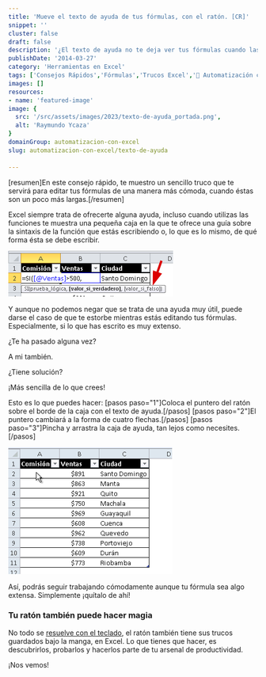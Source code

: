 ```yaml
---
title: 'Mueve el texto de ayuda de tus fórmulas, con el ratón. [CR]'
snippet: ''
cluster: false
draft: false 
description: '¿El texto de ayuda no te deja ver tus fórmulas cuando las escribes en Excel? ¡Pues quítalo de ahí!'
publishDate: '2014-03-27'
category: 'Herramientas en Excel'
tags: ['Consejos Rápidos','Fórmulas','Trucos Excel','🤖 Automatización con Excel']
images: []
resources: 
- name: 'featured-image'
image: {
  src: '/src/assets/images/2023/texto-de-ayuda_portada.png',
  alt: 'Raymundo Ycaza'
}
domainGroup: automatizacion-con-excel
slug: automatizacion-con-excel/texto-de-ayuda

---
```


\[resumen\]En este consejo rápido, te muestro un sencillo truco que te servirá para editar tus fórmulas de una manera más cómoda, cuando éstas son un poco más largas.\[/resumen\]

Excel siempre trata de ofrecerte alguna ayuda, incluso cuando utilizas las funciones te muestra una pequeña caja en la que te ofrece una guía sobre la sintaxis de la función que estás escribiendo o, lo que es lo mismo, de qué forma ésta se debe escribir.

![Mover el texto de ayuda con el ratón](images/20140322-mover-la-caja-de-ayuda-con-el-raton000267.png)

Y aunque no podemos negar que se trata de una ayuda muy útil, puede darse el caso de que te estorbe mientras estás editando tus fórmulas. Especialmente, si lo que has escrito es muy extenso.

¿Te ha pasado alguna vez?

A mi también.

¿Tiene solución?

¡Más sencilla de lo que crees!

Esto es lo que puedes hacer: \[pasos paso="1"\]Coloca el puntero del ratón sobre el borde de la caja con el texto de ayuda.\[/pasos\] \[pasos paso="2"\]El puntero cambiará a la forma de cuatro flechas.\[/pasos\] \[pasos paso="3"\]Pincha y arrastra la caja de ayuda, tan lejos como necesites.\[/pasos\]

![Mover el texto de ayuda con el ratón](images/20140322-mover-la-caja-de-ayuda-con-el-raton000266.gif)

Así, podrás seguir trabajando cómodamente aunque tu fórmula sea algo extensa. Simplemente ¡quítalo de ahí!

### Tu ratón también puede hacer magia

No todo se [resuelve con el teclado](http://raymundoycaza.com/11-atajos-de-teclado-para-excel/ "11 Atajos de Teclado para Excel"), el ratón también tiene sus trucos guardados bajo la manga, en Excel. Lo que tienes que hacer, es descubrirlos, probarlos y hacerlos parte de tu arsenal de productividad.

¡Nos vemos!
